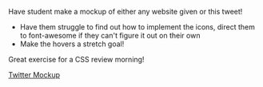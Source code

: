 Have student make a mockup of either any website given or this tweet! 

* Have them struggle to find out how to implement the icons, direct them to font-awesome if they can't figure it out on their own 
* Make the hovers a stretch goal! 


Great exercise for a CSS review morning! 

[Twitter Mockup](https://github.com/gSchool/normal-reset)